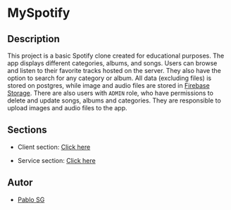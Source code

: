 # MySpotify

## Description

This project is a basic Spotify clone created for educational purposes. The app displays different categories, albums, and songs. Users can browse and listen to their favorite tracks hosted on the server. They also have the option to search for any category or album.
All data (excluding files) is stored on postgres, while image and audio files are stored in [Firebase Storage](https://firebase.google.com/ "https://firebase.google.com").
There are also users with `ADMIN` role, who have permissions to delete and update songs, albums and categories. They are responsible to upload images and audio files to the app. 

## Sections

- Client section: [Click here](./client/ "Client part")

- Service section: [Click here](./server/ "Server part")

## Autor

- [Pablo SG](https://github.com/PabloSan1997 "https://github.com/PabloSan1997")